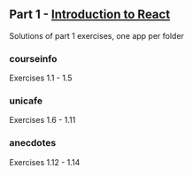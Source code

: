 ## Part 1 - [Introduction to React](https://fullstackopen.com/en/part1)

Solutions of part 1 exercises, one app per folder

### courseinfo
Exercises 1.1 - 1.5

### unicafe
Exercises 1.6 - 1.11

### anecdotes
Exercises 1.12 - 1.14
